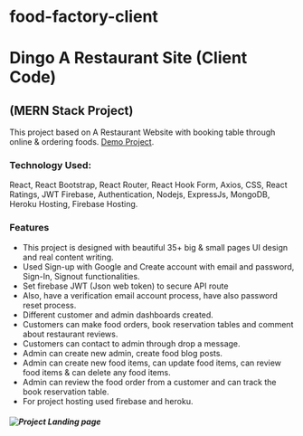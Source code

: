 # food-factory-client

# Dingo A Restaurant Site (Client Code)

## (MERN Stack Project)

This project based on A Restaurant Website with booking table through online & ordering foods. [Demo Project](https://bingo-restaurant-fbde0.firebaseapp.com/). 
### Technology Used:  
 React, React Bootstrap, React Router, React Hook Form, Axios, CSS, React Ratings, JWT
                                          Firebase, Authentication, Nodejs, ExpressJs, MongoDB, Heroku Hosting, Firebase Hosting.

### Features

- This project is designed with beautiful 35+ big & small pages UI design and real content writing.
- Used Sign-up with Google and Create account with email and password, Sign-In, Signout functionalities.
- Set firebase JWT (Json web token) to secure API route
- Also, have a verification email account process, have also password reset process.
- Different customer and admin dashboards created.
- Customers can make food orders, book reservation tables and comment about restaurant reviews.
- Customers can contact to admin through drop a message.
- Admin can create new admin, create food blog posts.
- Admin can create new food items, can update food items, can review food items & can delete any food items.
- Admin can review the food order from a customer and can track the book reservation table.
- For project hosting used firebase and heroku.

##### ![Project Landing page](https://i.ibb.co/5h0jrTQ/dingo-restaurant-rg.png)
 
